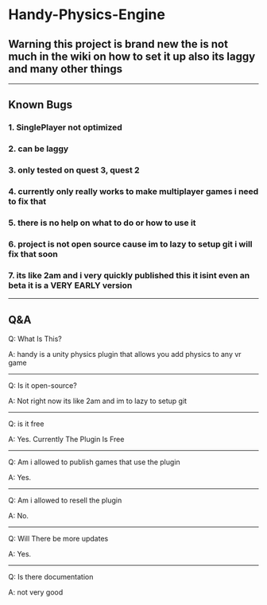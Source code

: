 # Handy-Physics-Engine

## Warning this project is brand new the is not much in the wiki on how to set it up also its laggy and many other things

---

## Known Bugs

### 1. SinglePlayer not optimized

### 2. can be laggy

### 3. only tested on quest 3, quest 2

### 4. currently only really works to make multiplayer games i need to fix that

### 5. there is no help on what to do or how to use it

### 6. project is not open source cause im to lazy to setup git i will fix that soon

### 7. its like 2am and i very quickly published this it isint even an beta it is a **VERY EARLY** version

---

## Q&A

Q: What Is This?

A: handy is a unity physics plugin that allows you add physics to any vr game

---
Q: Is it open-source?

A: Not right now its like 2am and im to lazy to setup git

---
Q: is it free

A: Yes. Currently The Plugin Is Free

---
Q: Am i allowed to publish games that use the plugin

A: Yes.

---
Q: Am i allowed to resell the plugin

A: No.

---
Q: Will There be more updates

A: Yes.

---
Q: Is there documentation

A: not very good
